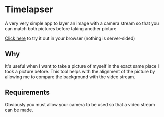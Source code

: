 # Timelapser

A very very simple app to layer an image with a camera stream so that you can match both pictures before taking another picture

[Click here](http://guilherme-rossato.com/timelapser/) to try it out in your browser (nothing is server-sided)

## Why

It's useful when I want to take a picture of myself in the exact same place I took a picture before. This tool helps with the alignment of the picture by allowing me to compare the background with the video stream.

## Requirements

Obviously you must allow your camera to be used so that a video stream can be made.